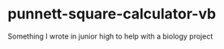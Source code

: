 punnett-square-calculator-vb
============================

Something I wrote in junior high to help with a biology project
